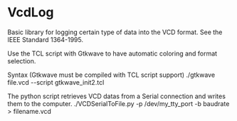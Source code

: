 # VcdLog

Basic library for logging certain type of data into the VCD format. See the  IEEE Standard 1364-1995.

Use the TCL script with Gtkwave to have automatic coloring and format selection.

Syntax (Gtkwave must be compiled with TCL script support)
  ./gtkwave file.vcd --script gtkwave_init2.tcl


The python script retrieves VCD datas from a Serial connection and writes them to the computer.
  ./VCDSerialToFile.py -p /dev/my_tty_port -b baudrate > filename.vcd

